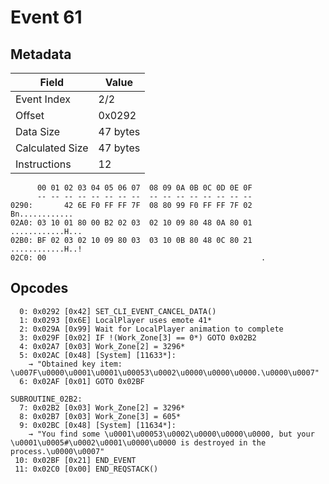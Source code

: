 # Event 61

## Metadata

| Field           | Value    |
|-----------------|----------|
| Event Index     | 2/2      |
| Offset          | 0x0292   |
| Data Size       | 47 bytes |
| Calculated Size | 47 bytes |
| Instructions    | 12       |

```
      00 01 02 03 04 05 06 07  08 09 0A 0B 0C 0D 0E 0F
      -- -- -- -- -- -- -- --  -- -- -- -- -- -- -- --
0290:       42 6E F0 FF FF 7F  08 80 99 F0 FF FF 7F 02    Bn............
02A0: 03 10 01 80 00 B2 02 03  02 10 09 80 48 0A 80 01  ............H...
02B0: BF 02 03 02 10 09 80 03  03 10 0B 80 48 0C 80 21  ............H..!
02C0: 00                                                .               
```

## Opcodes

```
  0: 0x0292 [0x42] SET_CLI_EVENT_CANCEL_DATA()
  1: 0x0293 [0x6E] LocalPlayer uses emote 41*
  2: 0x029A [0x99] Wait for LocalPlayer animation to complete
  3: 0x029F [0x02] IF !(Work_Zone[3] == 0*) GOTO 0x02B2
  4: 0x02A7 [0x03] Work_Zone[2] = 3296*
  5: 0x02AC [0x48] [System] [11633*]:
    → "Obtained key item: \u007F\u0000\u0001\u0001\u00053\u0002\u0000\u0000\u0000.\u0000\u0007"
  6: 0x02AF [0x01] GOTO 0x02BF

SUBROUTINE_02B2:
  7: 0x02B2 [0x03] Work_Zone[2] = 3296*
  8: 0x02B7 [0x03] Work_Zone[3] = 605*
  9: 0x02BC [0x48] [System] [11634*]:
    → "You find some \u0001\u00053\u0002\u0000\u0000\u0000, but your \u0001\u0005#\u0002\u0001\u0000\u0000 is destroyed in the process.\u0000\u0007"
 10: 0x02BF [0x21] END_EVENT
 11: 0x02C0 [0x00] END_REQSTACK()
```
